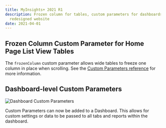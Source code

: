 ```yaml
---
title: MyInsights+ 2021 R1
description: Frozen column for tables, custom parameters for dashboards and a
  redesigned website
date: 2021-04-01
---
```

## Frozen Column Custom Parameter for Home Page List View Tables

The `frozenColumn` custom parameter allows wide tables to freeze one column in place when scrolling. See the [Custom Parameters reference](/references/custom-parameters) for more information.

## Dashboard-level Custom Parameters

![Dashboard Custom Parameters](/static/img/release-2021r1-custom-parameters.png "Dashboard Custom Parameters")

Custom Parameters can now be added to a Dashboard. This allows for custom settings or data to be passed to all tabs and reports within the dashboard.